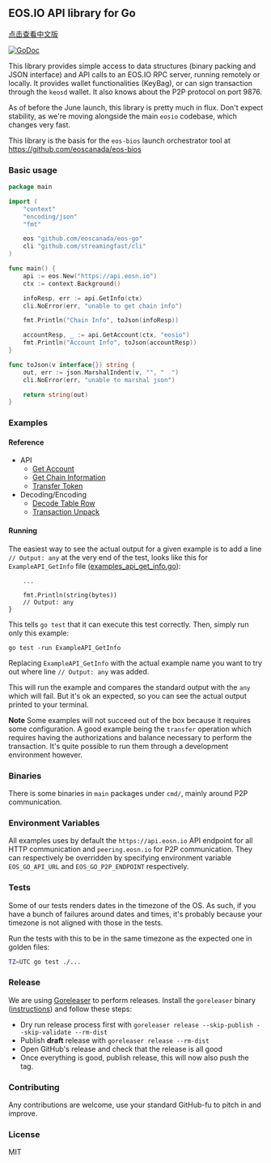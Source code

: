 ## EOS.IO API library for Go

[点击查看中文版](./README-cn.md)

[![GoDoc](https://godoc.org/github.com/eoscanada/eos-go?status.svg)](https://godoc.org/github.com/eoscanada/eos-go)

This library provides simple access to data structures (binary packing
and JSON interface) and API calls to an EOS.IO RPC server, running
remotely or locally.  It provides wallet functionalities (KeyBag), or
can sign transaction through the `keosd` wallet. It also knows about
the P2P protocol on port 9876.

As of before the June launch, this library is pretty much in
flux. Don't expect stability, as we're moving alongside the main
`eosio` codebase, which changes very fast.

This library is the basis for the `eos-bios` launch orchestrator tool
at https://github.com/eoscanada/eos-bios


### Basic usage

```go
package main

import (
	"context"
	"encoding/json"
	"fmt"

	eos "github.com/eoscanada/eos-go"
	cli "github.com/streamingfast/cli"
)

func main() {
	api := eos.New("https://api.eosn.io")
	ctx := context.Background()

	infoResp, err := api.GetInfo(ctx)
	cli.NoError(err, "unable to get chain info")

	fmt.Println("Chain Info", toJson(infoResp))

	accountResp, _ := api.GetAccount(ctx, "eosio")
	fmt.Println("Account Info", toJson(accountResp))
}

func toJson(v interface{}) string {
	out, err := json.MarshalIndent(v, "", "  ")
	cli.NoError(err, "unable to marshal json")

	return string(out)
}
```

### Examples

#### Reference

 * API
	* [Get Account](./example_api_get_account_test.go)
	* [Get Chain Information](./example_api_get_info_test.go)
	* [Transfer Token](./example_api_transfer_eos_test.go)
 * Decoding/Encoding
	* [Decode Table Row](./example_abi_decode_test.go)
	* [Transaction Unpack](./example_trx_unpack_test.go)

#### Running

The easiest way to see the actual output for a given example is to add a line
`// Output: any` at the very end of the test, looks like this for
`ExampleAPI_GetInfo` file ([examples_api_get_info.go](./example_api_get_info_test.go)):

```
	...

    fmt.Println(string(bytes))
    // Output: any
}
```

This tells `go test` that it can execute this test correctly. Then, simply
run only this example:

    go test -run ExampleAPI_GetInfo

Replacing `ExampleAPI_GetInfo` with the actual example name you want to try
out where line `// Output: any` was added.

This will run the example and compares the standard output with the `any` which
will fail. But it's ok an expected, so you can see the actual output
printed to your terminal.

**Note** Some examples will not succeed out of the box because it requires
some configuration. A good example being the `transfer` operation which
requires having the authorizations and balance necessary to perform the
transaction. It's quite possible to run them through a development environment
however.

### Binaries

There is some binaries in `main` packages under `cmd/`, mainly around P2P communication.

### Environment Variables

All examples uses by default the `https://api.eosn.io` API endpoint for all
HTTP communication and `peering.eosn.io` for P2P communication.
They can respectively be overridden by specifying environment variable
`EOS_GO_API_URL` and `EOS_GO_P2P_ENDPOINT` respectively.

### Tests

Some of our tests renders dates in the timezone of the OS. As such, if you have a bunch of
failures around dates and times, it's probably because your timezone is not aligned with
those in the tests.

Run the tests with this to be in the same timezone as the expected one in golden files:

```bash
TZ=UTC go test ./...
```

### Release

We are using [Goreleaser](https://goreleaser.com/) to perform releases. Install the `goreleaser` binary ([instructions](https://goreleaser.com/install/))
and follow these steps:

- Dry run release process first with `goreleaser release --skip-publish --skip-validate --rm-dist`
- Publish **draft** release with `goreleaser release --rm-dist`
- Open GitHub's release and check that the release is all good
- Once everything is good, publish release, this will now also push the tag.

### Contributing

Any contributions are welcome, use your standard GitHub-fu to pitch in and improve.

### License

MIT
